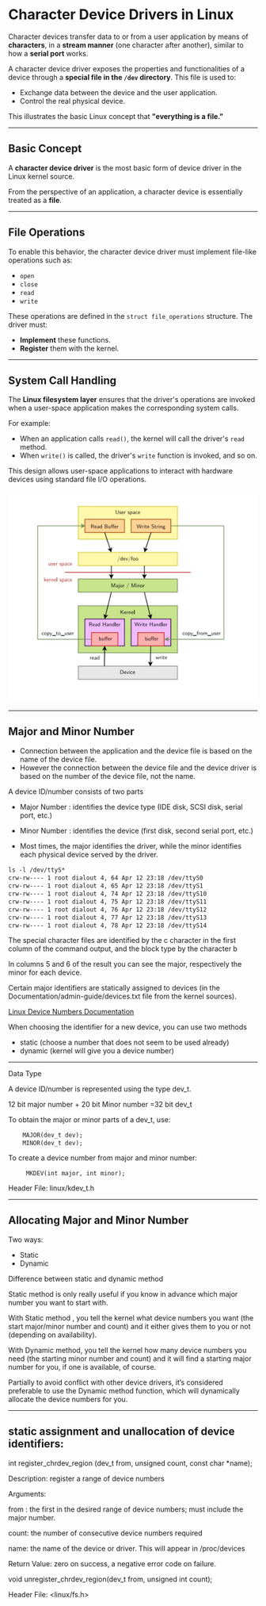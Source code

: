 # Character Device Drivers in Linux

Character devices transfer data to or from a user application by means of **characters**, in a **stream manner** (one character after another), similar to how a **serial port** works.

A character device driver exposes the properties and functionalities of a device through a **special file in the `/dev` directory**. This file is used to:

- Exchange data between the device and the user application.
- Control the real physical device.

This illustrates the basic Linux concept that **"everything is a file."**

---

## Basic Concept

A **character device driver** is the most basic form of device driver in the Linux kernel source.

From the perspective of an application, a character device is essentially treated as a **file**.

---

## File Operations

To enable this behavior, the character device driver must implement file-like operations such as:

- `open`
- `close`
- `read`
- `write`

These operations are defined in the `struct file_operations` structure. The driver must:

- **Implement** these functions.
- **Register** them with the kernel.

---

## System Call Handling

The **Linux filesystem layer** ensures that the driver's operations are invoked when a user-space application makes the corresponding system calls.

For example:

- When an application calls `read()`, the kernel will call the driver's `read` method.
- When `write()` is called, the driver's `write` function is invoked, and so on.

This design allows user-space applications to interact with hardware devices using standard file I/O operations.

![Picture-1](./files/Character_dev.png)

--- 

## Major and Minor Number

- Connection between the application and the device file is based on the name of the device file.  
- However the connection between the device file and the device driver is based on the number of the device file, not the name.

A device ID/number consists of two parts  

- Major Number : identifies the device type (IDE disk, SCSI disk, serial port, etc.)  
- Minor Number : identifies the device (first disk, second serial port, etc.)

- Most times, the major identifies the driver, while the minor identifies each physical device served by the driver.

```
ls -l /dev/ttyS*
crw-rw---- 1 root dialout 4, 64 Apr 12 23:18 /dev/ttyS0  
crw-rw---- 1 root dialout 4, 65 Apr 12 23:18 /dev/ttyS1  
crw-rw---- 1 root dialout 4, 74 Apr 12 23:18 /dev/ttyS10  
crw-rw---- 1 root dialout 4, 75 Apr 12 23:18 /dev/ttyS11  
crw-rw---- 1 root dialout 4, 76 Apr 12 23:18 /dev/ttyS12  
crw-rw---- 1 root dialout 4, 77 Apr 12 23:18 /dev/ttyS13  
crw-rw---- 1 root dialout 4, 78 Apr 12 23:18 /dev/ttyS14  
```

The special character files are identified by the c character in the first column of the command output, and the block type by the character b

In columns 5 and 6 of the result you can see the major, respectively the minor for each device.

Certain major identifiers are statically assigned to devices (in the Documentation/admin-guide/devices.txt file from the kernel sources).

[Linux Device Numbers Documentation](https://elixir.bootlin.com/linux/v5.10.101/source/Documentation/admin-guide/devices.txt)

When choosing the identifier for a new device, you can use two methods  

- static (choose a number that does not seem to be used already)  
- dynamic (kernel will give you a device number)

---

Data Type

A device ID/number is represented using the type dev_t.

12 bit major number + 20 bit Minor number =32 bit dev_t

To obtain the major or minor parts of a dev_t, use:

```
	MAJOR(dev_t dev);
	MINOR(dev_t dev);
```

To create a device number from major and minor number:

```
     MKDEV(int major, int minor);
```

Header File: linux/kdev_t.h

---

## Allocating Major and Minor Number

Two ways:

- Static
- Dynamic

Difference between static and dynamic method

Static method is only really useful if you know in advance which major number you want to start with. 

With Static method , you tell the kernel what device numbers you want (the start major/minor number and count) and it either gives them to you or not (depending on availability).

With Dynamic method, you tell the kernel how many device numbers you need (the starting minor number and count) and it will find a starting major number for you, if one is available, of course.

Partially to avoid conflict with other device drivers, it’s considered preferable to use the Dynamic method function, which will dynamically allocate the device numbers for you.

---

## static assignment and unallocation of device identifiers:

int register_chrdev_region (dev_t from,	unsigned count,	const char *name);

Description: register a range of device numbers

Arguments:

from : the first in the desired range of device numbers; must include the major number.

count: the number of consecutive device numbers required

name: the name of the device or driver. This will appear in /proc/devices

Return Value:
zero on success, a negative error code on failure.

void unregister_chrdev_region(dev_t from, unsigned int count);

Header File: <linux/fs.h>

